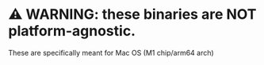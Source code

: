 # ⚠️ WARNING: these binaries are NOT platform-agnostic. 

These are specifically meant for Mac OS (M1 chip/arm64 arch)
